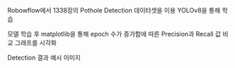 Robowflow에서 1338장의 Pothole Detection 데이터셋을 이용
YOLOv8을 통해 학습

모델 학습 후 
matplotlib을 통해 epoch 수가 증가함에 따른 Precision과 Recall 값 비교 그래프를 시각화

Detection 결과 예시 이미지 
